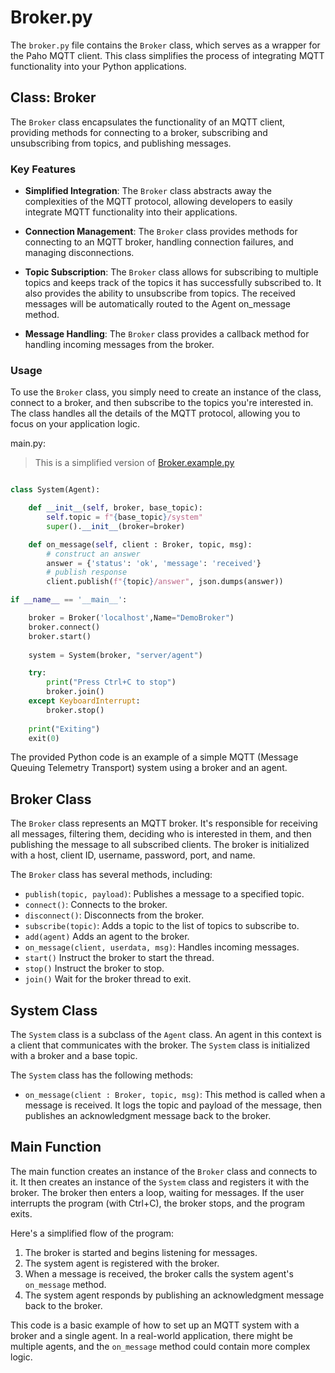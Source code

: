 # Broker.py

The `broker.py` file contains the `Broker` class, which serves as a wrapper for the Paho MQTT client. This class simplifies the process of integrating MQTT functionality into your Python applications.

## Class: Broker

The `Broker` class encapsulates the functionality of an MQTT client, providing methods for connecting to a broker, subscribing and unsubscribing from topics, and publishing messages.

### Key Features

- **Simplified Integration**: The `Broker` class abstracts away the complexities of the MQTT protocol, allowing developers to easily integrate MQTT functionality into their applications.

- **Connection Management**: The `Broker` class provides methods for connecting to an MQTT broker, handling connection failures, and managing disconnections.

- **Topic Subscription**: The `Broker` class allows for subscribing to multiple topics and keeps track of the topics it has successfully subscribed to. It also provides the ability to unsubscribe from topics. The received messages will be automatically routed to the Agent on_message method.

- **Message Handling**: The `Broker` class provides a callback method for handling incoming messages from the broker.

### Usage

To use the `Broker` class, you simply need to create an instance of the class, connect to a broker, and then subscribe to the topics you're interested in. The class handles all the details of the MQTT protocol, allowing you to focus on your application logic.

main.py:
> This is a simplified version of [Broker.example.py](../Examples/Broker.example.py)

```python

class System(Agent):

    def __init__(self, broker, base_topic):
        self.topic = f"{base_topic}/system"
        super().__init__(broker=broker)

    def on_message(self, client : Broker, topic, msg):
        # construct an answer
        answer = {'status': 'ok', 'message': 'received'}
        # publish response
        client.publish(f"{topic}/answer", json.dumps(answer))

if __name__ == '__main__':

    broker = Broker('localhost',Name="DemoBroker")
    broker.connect()
    broker.start()
    
    system = System(broker, "server/agent")

    try:
        print("Press Ctrl+C to stop")
        broker.join()
    except KeyboardInterrupt:
        broker.stop()
    
    print("Exiting")
    exit(0)

```

The provided Python code is an example of a simple MQTT (Message Queuing Telemetry Transport) system using a broker and an agent. 

## Broker Class

The `Broker` class represents an MQTT broker. It's responsible for receiving all messages, filtering them, deciding who is interested in them, and then publishing the message to all subscribed clients. The broker is initialized with a host, client ID, username, password, port, and name.

The `Broker` class has several methods, including:

- `publish(topic, payload)`: Publishes a message to a specified topic.
- `connect()`: Connects to the broker.
- `disconnect()`: Disconnects from the broker.
- `subscribe(topic)`: Adds a topic to the list of topics to subscribe to.
- `add(agent)` Adds an agent to the broker.
- `on_message(client, userdata, msg)`: Handles incoming messages.
- `start()` Instruct the broker to start the thread.
- `stop()` Instruct the broker to stop.
- `join()` Wait for the broker thread to exit.

## System Class

The `System` class is a subclass of the `Agent` class. An agent in this context is a client that communicates with the broker. The `System` class is initialized with a broker and a base topic.

The `System` class has the following methods:

- `on_message(client : Broker, topic, msg)`: This method is called when a message is received. It logs the topic and payload of the message, then publishes an acknowledgment message back to the broker.

## Main Function

The main function creates an instance of the `Broker` class and connects to it. It then creates an instance of the `System` class and registers it with the broker. The broker then enters a loop, waiting for messages. If the user interrupts the program (with Ctrl+C), the broker stops, and the program exits.

Here's a simplified flow of the program:

1. The broker is started and begins listening for messages.
2. The system agent is registered with the broker.
3. When a message is received, the broker calls the system agent's `on_message` method.
4. The system agent responds by publishing an acknowledgment message back to the broker.

This code is a basic example of how to set up an MQTT system with a broker and a single agent. In a real-world application, there might be multiple agents, and the `on_message` method could contain more complex logic.
